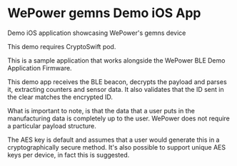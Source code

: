 # WePower gemns Demo iOS App  

Demo iOS application showcasing WePower's gemns device  

This demo requires CryptoSwift pod.  

This is a sample application that works alongside the WePower BLE Demo Application Firmware.   

This demo app receives the BLE beacon, decrypts the payload and parses it, extracting counters and sensor data. It also validates that the ID sent in the clear matches the encrypted ID.  
  
What is important to note, is that the data that a user puts in the manufacturing data is completely up to the user. WePower does not require a particular payload structure.   

The AES key is default and assumes that a user would generate this in a cryptographically secure method. It's also possible to support unique AES keys per device, in fact this is suggested. 
